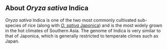 About *Oryza sativa* Indica
---------------------------

*Oryza sativa* Indica is one of the two most commonly cultivated
sub-species of rice (along with [*O. sativa*
Japonica](/Oryza_sativa "Oryza sativa in Ensembl Plants")) and is the
most widely grown in the hot climates of Southern Asia. The genome of
Indica is very similar to that of Japonica, which is generally
restricted to temperate climes such as Japan.

